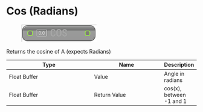 # Cos (Radians)

<div align="left" data-full-width="false">

<figure><img src="Cos_(Radians).png" alt=""><figcaption></figcaption></figure>

</div>

Returns the cosine of A (expects Radians)

<table>
<thead><tr><th width="250">Type</th><th width="200">Name</th><th>Description</th></tr></thead>
<tbody>
<tr><td>Float Buffer</td><td>Value</td><td>Angle in radians</td></tr>
<tr><td>Float Buffer</td><td>Return Value</td><td>cos(x), between -1 and 1</td></tr>
</tbody>
</table>